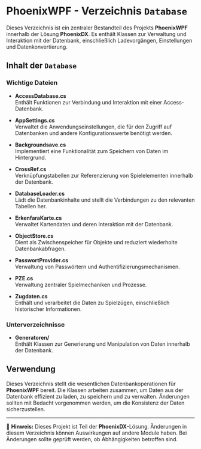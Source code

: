 ﻿# PhoenixWPF - Verzeichnis `Database`

Dieses Verzeichnis ist ein zentraler Bestandteil des Projekts **PhoenixWPF** innerhalb der Lösung **PhoenixDX**. Es enthält Klassen zur Verwaltung und Interaktion mit der Datenbank, einschließlich Ladevorgängen, Einstellungen und Datenkonvertierung.

## Inhalt der `Database`

### Wichtige Dateien

- **AccessDatabase.cs**  
  Enthält Funktionen zur Verbindung und Interaktion mit einer Access-Datenbank.

- **AppSettings.cs**  
  Verwaltet die Anwendungseinstellungen, die für den Zugriff auf Datenbanken und andere Konfigurationswerte benötigt werden.

- **Backgroundsave.cs**  
  Implementiert eine Funktionalität zum Speichern von Daten im Hintergrund.

- **CrossRef.cs**  
  Verknüpfungstabellen zur Referenzierung von Spielelementen innerhalb der Datenbank.

- **DatabaseLoader.cs**  
  Lädt die Datenbankinhalte und stellt die Verbindungen zu den relevanten Tabellen her.

- **ErkenfaraKarte.cs**  
  Verwaltet Kartendaten und deren Interaktion mit der Datenbank.

- **ObjectStore.cs**  
  Dient als Zwischenspeicher für Objekte und reduziert wiederholte Datenbankabfragen.

- **PasswortProvider.cs**  
  Verwaltung von Passwörtern und Authentifizierungsmechanismen.

- **PZE.cs**  
  Verwaltung zentraler Spielmechaniken und Prozesse.

- **Zugdaten.cs**  
  Enthält und verarbeitet die Daten zu Spielzügen, einschließlich historischer Informationen.

### Unterverzeichnisse

- **Generatoren/**  
  Enthält Klassen zur Generierung und Manipulation von Daten innerhalb der Datenbank.

## Verwendung
Dieses Verzeichnis stellt die wesentlichen Datenbankoperationen für **PhoenixWPF** bereit. Die Klassen arbeiten zusammen, um Daten aus der Datenbank effizient zu laden, zu speichern und zu verwalten. Änderungen sollten mit Bedacht vorgenommen werden, um die Konsistenz der Daten sicherzustellen.

---

📌 **Hinweis:** Dieses Projekt ist Teil der **PhoenixDX**-Lösung. Änderungen in diesem Verzeichnis können Auswirkungen auf andere Module haben. Bei Änderungen sollte geprüft werden, ob Abhängigkeiten betroffen sind.
